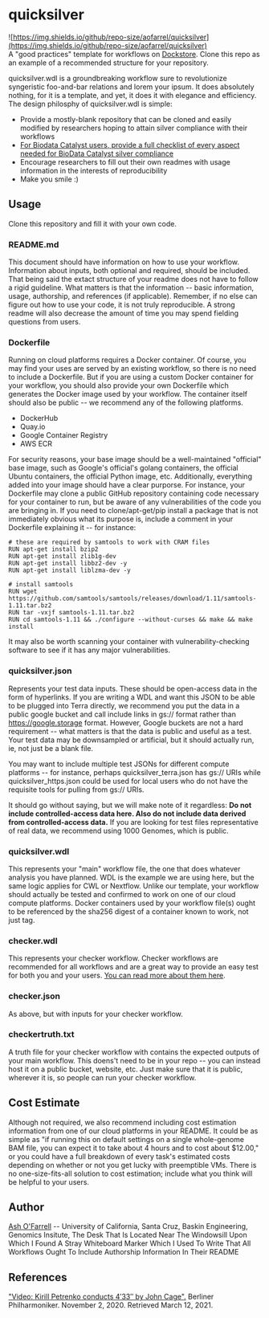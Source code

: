 # quicksilver
![https://img.shields.io/github/repo-size/aofarrel/quicksilver](https://img.shields.io/github/repo-size/aofarrel/quicksilver)  
A "good practices" template for workflows on [Dockstore](https://dockstore.org). Clone this repo as an example of a recommended structure for your repository.

quicksilver.wdl is a groundbreaking workflow sure to revolutionize syngeristic foo-and-bar relations and lorem your ipsum. It does absolutely nothing, for it is a template, and yet, it does it with elegance and efficiency. The design philosphy of quicksilver.wdl is simple:
* Provide a mostly-blank repository that can be cloned and easily modified by researchers hoping to attain silver compliance with their workflows
* [For Biodata Catalyst users, provide a full checklist of every aspect needed for BioData Catalyst silver compliance](github.com/aofarrel/quicksilver/bdc_silver_checklist.md) 
* Encourage researchers to fill out their own readmes with usage information in the interests of reproducibility
* Make you smile :)

## Usage
Clone this repository and fill it with your own code.

### README.md
This document should have information on how to use your workflow. Information about inputs, both optional and required, should be included. That being said the extact structure of your readme does not have to follow a rigid guideline. What matters is that the information -- basic information, usage, authorship, and references (if applicable). Remember, if no else can figure out how to use your code, it is not truly reproducible. A strong readme will also decrease the amount of time you may spend fielding questions from users.

### Dockerfile
Running on cloud platforms requires a Docker container. Of course, you may find your uses are served by an existing workflow, so there is no need to include a Dockerfile. But if you are using a custom Docker container for your workflow, you should also provide your own Dockerfile which generates the Docker image used by your workflow. The container itself should also be public -- we recommend any of the following platforms.
* DockerHub
* Quay.io
* Google Container Registry
* AWS ECR

For security reasons, your base image should be a well-maintained "official" base image, such as Google's official's golang containers, the official Ubuntu containers, the official Python image, etc. Additionally, everything added into your image should have a clear purporse. For instance, your Dockerfile may clone a public GitHub repository containing code necessary for your container to run, but be aware of any vulnerabilities of the code you are bringing in. If you need to clone/apt-get/pip install a package that is not immediately obvious what its purpose is, include a comment in your Dockerfile explaining it -- for instance:

```
# these are required by samtools to work with CRAM files
RUN apt-get install bzip2
RUN apt-get install zlib1g-dev
RUN apt-get install libbz2-dev -y
RUN apt-get install liblzma-dev -y

# install samtools
RUN wget https://github.com/samtools/samtools/releases/download/1.11/samtools-1.11.tar.bz2
RUN tar -vxjf samtools-1.11.tar.bz2
RUN cd samtools-1.11 && ./configure --without-curses && make && make install
```

It may also be worth scanning your container with vulnerability-checking software to see if it has any major vulnerabilities. 

### quicksilver.json
Represents your test data inputs. These should be open-access data in the form of hyperlinks. If you are writing a WDL and want this JSON to be able to be plugged into Terra directly, we recommend you put the data in a public google bucket and call include links in gs:// format rather than https://google.storage format. However, Google buckets are not a hard requirement -- what matters is that the data is public and useful as a test. Your test data may be downsampled or artificial, but it should actually run, ie, not just be a blank file.

You may want to include multiple test JSONs for different compute platforms -- for instance, perhaps quicksilver_terra.json has gs:// URIs while quicksilver_https.json could be used for local users who do not have the requisite tools for pulling from gs:// URIs.

It should go without saying, but we will make note of it regardless: **Do not include controlled-access data here. Also do not include data derived from controlled-access data.** If you are looking for test files representative of real data, we recommend using 1000 Genomes, which is public.

### quicksilver.wdl
This represents your "main" workflow file, the one that does whatever analysis you have planned. WDL is the example we are using here, but the same logic applies for CWL or Nextflow. Unlike our template, your workflow should actually be tested and confirmed to work on one of our cloud compute platforms. Docker containers used by your workflow file(s) ought to be referenced by the sha256 digest of a container known to work, not just tag.

### checker.wdl
This represents your checker workflow. Checker workflows are recommended for all workflows and are a great way to provide an easy test for both you and your users. [You can read more about them here](https://docs.dockstore.org/en/develop/advanced-topics/checker-workflows.html).

### checker.json
As above, but with inputs for your checker workflow.

### checkertruth.txt
A truth file for your checker workflow with contains the expected outputs of your main workflow. This doens't need to be in your repo -- you can instead host it on a public bucket, website, etc. Just make sure that it is public, wherever it is, so people can run your checker workflow.

## Cost Estimate
Although not required, we also recommend including cost estimation information from one of our cloud platforms in your README. It could be as simple as "if running this on default settings on a single whole-genome BAM file, you can expect it to take about 4 hours and to cost about $12.00," or you could have a full breakdown of every task's estimated costs depending on whether or not you get lucky with preemptible VMs. There is no one-size-fits-all solution to cost estimation; include what you think will be helpful to your users.

## Author
[Ash O'Farrell](mailto:aofarrel@ucsc.edu) -- University of California, Santa Cruz, Baskin Engineering, Genomics Insitute, The Desk That Is Located Near The Windowsill Upon Which I Found A Stray Whiteboard Marker Which I Used To Write That All Workflows Ought To Include Authorship Information In Their README

## References
["Video: Kirill Petrenko conducts 4′33″ by John Cage".](https://www.berliner-philharmoniker.de/en/news/detail/video-kirill-petrenko-conducts-433-by-john-cage/) Berliner Philharmoniker. November 2, 2020. Retrieved March 12, 2021.
